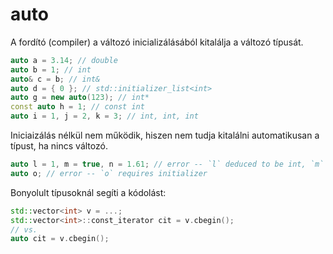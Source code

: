 # auto

A fordító (compiler) a változó inicializálásából kitalálja a változó típusát.

```cpp
auto a = 3.14; // double
auto b = 1; // int
auto& c = b; // int&
auto d = { 0 }; // std::initializer_list<int>
auto g = new auto(123); // int*
const auto h = 1; // const int
auto i = 1, j = 2, k = 3; // int, int, int
```

Iniciaizálás nélkül nem működik, hiszen nem tudja kitalálni automatikusan a típust, ha nincs változó.

```cpp
auto l = 1, m = true, n = 1.61; // error -- `l` deduced to be int, `m` is bool
auto o; // error -- `o` requires initializer
```

Bonyolult típusoknál segíti a kódolást:

```cpp
std::vector<int> v = ...;
std::vector<int>::const_iterator cit = v.cbegin();
// vs.
auto cit = v.cbegin();
```
